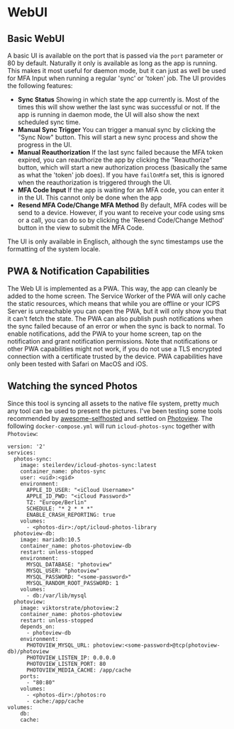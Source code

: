 # WebUI

## Basic WebUI

A basic UI is available on the port that is passed via the `port` parameter or 80 by default. Naturally it only is available as long as the app is running. This makes it most useful for daemon mode, but it can just as well be used for MFA Input when running a regular 'sync' or 'token' job. The UI provides the following features:

- **Sync Status** Showing in which state the app currently is. Most of the times this will show wether the last sync was successful or not. If the app is running in daemon mode, the UI will also show the next scheduled sync time.
- **Manual Sync Trigger** You can trigger a manual sync by clicking the "Sync Now" button. This will start a new sync process and show the progress in the UI.
- **Manual Reauthorization** If the last sync failed because the MFA token expired, you can reauthorize the app by clicking the "Reauthorize" button, which will start a new authorization process (basically the same as what the 'token' job does). If you have `failOnMfa` set, this is ignored when the reauthorization is triggered through the UI.
- **MFA Code Input** If the app is waiting for an MFA code, you can enter it in the UI. This cannot only be done when the app
- **Resend MFA Code/Change MFA Method** By default, MFA codes will be send to a device. However, if you want to receive your code using sms or a call, you can do so by clicking the 'Resend Code/Change Method' button in the view to submit the MFA Code.

The UI is only available in Englisch, although the sync timestamps use the formatting of the system locale.

## PWA & Notification Capabilities

The Web UI is implemented as a PWA. This way, the app can cleanly be added to the home screen. The Service Worker of the PWA will only cache the static resources, which means that while you are offline or your ICPS Server is unreachable you can open the PWA, but it will only show you that it can't fetch the state. The PWA can also publish push notifications when the sync failed because of an error or when the sync is back to normal. To enable notifications, add the PWA to your home screen, tap on the notification and grant notification permissions. Note that notifications or other PWA capabilities might not work, if you do not use a TLS encrypted connection with a certificate trusted by the device. PWA capabilities have only been tested with Safari on MacOS and iOS.

## Watching the synced Photos

Since this tool is syncing all assets to the native file system, pretty much any tool can be used to present the pictures. I've been testing some tools recommended by [awesome-selfhosted](https://github.com/awesome-selfhosted/awesome-selfhosted#photo-and-video-galleries) and settled on [Photoview](https://photoview.github.io/). The following `docker-compose.yml` will run `icloud-photos-sync` together with `Photoview`:

```
version: '2'
services:
  photos-sync:
    image: steilerdev/icloud-photos-sync:latest
    container_name: photos-sync
    user: <uid>:<gid> 
    environment:
      APPLE_ID_USER: "<iCloud Username>"
      APPLE_ID_PWD: "<iCloud Password>"
      TZ: "Europe/Berlin"                                                       
      SCHEDULE: "* 2 * * *"
      ENABLE_CRASH_REPORTING: true
    volumes:
      - <photos-dir>:/opt/icloud-photos-library
  photoview-db:
    image: mariadb:10.5
    container_name: photos-photoview-db
    restart: unless-stopped
    environment:
      MYSQL_DATABASE: "photoview"
      MYSQL_USER: "photoview"
      MYSQL_PASSWORD: "<some-password>"
      MYSQL_RANDOM_ROOT_PASSWORD: 1
    volumes:
      - db:/var/lib/mysql
  photoview:
    image: viktorstrate/photoview:2
    container_name: photos-photoview
    restart: unless-stopped
    depends_on:
      - photoview-db
    environment:
      PHOTOVIEW_MYSQL_URL: photoview:<some-password>@tcp(photoview-db)/photoview
      PHOTOVIEW_LISTEN_IP: 0.0.0.0
      PHOTOVIEW_LISTEN_PORT: 80
      PHOTOVIEW_MEDIA_CACHE: /app/cache
    ports:
      - "80:80"
    volumes:
      - <photos-dir>:/photos:ro
      - cache:/app/cache
volumes:
    db:
    cache:
```